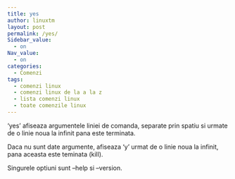 ```yaml
---
title: yes
author: linuxtm
layout: post
permalink: /yes/
Sidebar_value:
  - on
Nav_value:
  - on
categories:
  - Comenzi
tags:
  - comenzi linux
  - comenzi linux de la a la z
  - lista comenzi linux
  - toate comenzile linux
---
```

&#8216;yes&#8217; afiseaza argumentele liniei de comanda, separate prin spatiu si urmate de o linie noua la infinit pana este terminata.

Daca nu sunt date argumente, afiseaza &#8216;y&#8217; urmat de o linie noua la infinit, pana aceasta este teminata (kill).

Singurele optiuni sunt &#8211;help si &#8211;version.